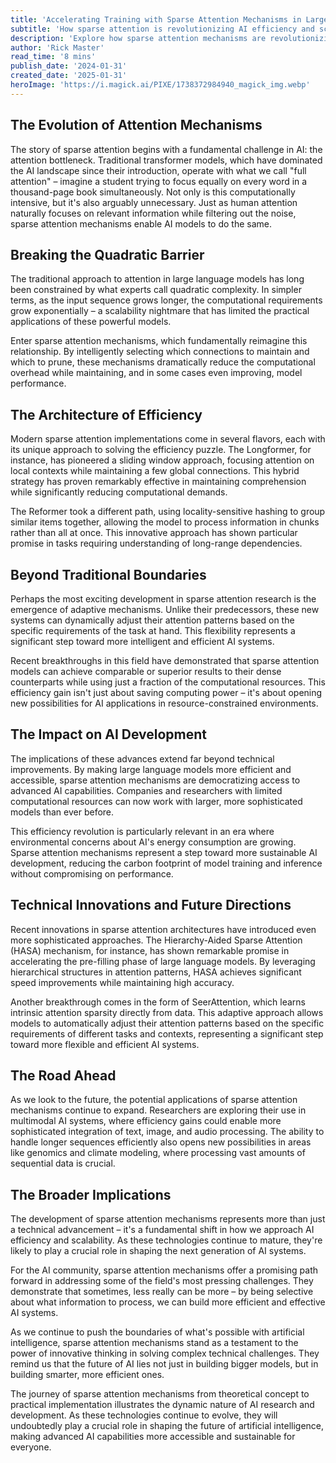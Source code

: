 ```yaml
---
title: 'Accelerating Training with Sparse Attention Mechanisms in Large Sequence Models'
subtitle: 'How sparse attention is revolutionizing AI efficiency and scalability'
description: 'Explore how sparse attention mechanisms are revolutionizing AI efficiency and scalability. Learn about the latest breakthroughs in making large language models more accessible and environmentally sustainable while maintaining powerful performance.'
author: 'Rick Master'
read_time: '8 mins'
publish_date: '2024-01-31'
created_date: '2025-01-31'
heroImage: 'https://i.magick.ai/PIXE/1738372984940_magick_img.webp'
---
```


## The Evolution of Attention Mechanisms

The story of sparse attention begins with a fundamental challenge in AI: the attention bottleneck. Traditional transformer models, which have dominated the AI landscape since their introduction, operate with what we call "full attention" – imagine a student trying to focus equally on every word in a thousand-page book simultaneously. Not only is this computationally intensive, but it's also arguably unnecessary. Just as human attention naturally focuses on relevant information while filtering out the noise, sparse attention mechanisms enable AI models to do the same.

## Breaking the Quadratic Barrier

The traditional approach to attention in large language models has long been constrained by what experts call quadratic complexity. In simpler terms, as the input sequence grows longer, the computational requirements grow exponentially – a scalability nightmare that has limited the practical applications of these powerful models.

Enter sparse attention mechanisms, which fundamentally reimagine this relationship. By intelligently selecting which connections to maintain and which to prune, these mechanisms dramatically reduce the computational overhead while maintaining, and in some cases even improving, model performance.

## The Architecture of Efficiency

Modern sparse attention implementations come in several flavors, each with its unique approach to solving the efficiency puzzle. The Longformer, for instance, has pioneered a sliding window approach, focusing attention on local contexts while maintaining a few global connections. This hybrid strategy has proven remarkably effective in maintaining comprehension while significantly reducing computational demands.

The Reformer took a different path, using locality-sensitive hashing to group similar items together, allowing the model to process information in chunks rather than all at once. This innovative approach has shown particular promise in tasks requiring understanding of long-range dependencies.

## Beyond Traditional Boundaries

Perhaps the most exciting development in sparse attention research is the emergence of adaptive mechanisms. Unlike their predecessors, these new systems can dynamically adjust their attention patterns based on the specific requirements of the task at hand. This flexibility represents a significant step toward more intelligent and efficient AI systems.

Recent breakthroughs in this field have demonstrated that sparse attention models can achieve comparable or superior results to their dense counterparts while using just a fraction of the computational resources. This efficiency gain isn't just about saving computing power – it's about opening new possibilities for AI applications in resource-constrained environments.

## The Impact on AI Development

The implications of these advances extend far beyond technical improvements. By making large language models more efficient and accessible, sparse attention mechanisms are democratizing access to advanced AI capabilities. Companies and researchers with limited computational resources can now work with larger, more sophisticated models than ever before.

This efficiency revolution is particularly relevant in an era where environmental concerns about AI's energy consumption are growing. Sparse attention mechanisms represent a step toward more sustainable AI development, reducing the carbon footprint of model training and inference without compromising on performance.

## Technical Innovations and Future Directions

Recent innovations in sparse attention architectures have introduced even more sophisticated approaches. The Hierarchy-Aided Sparse Attention (HASA) mechanism, for instance, has shown remarkable promise in accelerating the pre-filling phase of large language models. By leveraging hierarchical structures in attention patterns, HASA achieves significant speed improvements while maintaining high accuracy.

Another breakthrough comes in the form of SeerAttention, which learns intrinsic attention sparsity directly from data. This adaptive approach allows models to automatically adjust their attention patterns based on the specific requirements of different tasks and contexts, representing a significant step toward more flexible and efficient AI systems.

## The Road Ahead

As we look to the future, the potential applications of sparse attention mechanisms continue to expand. Researchers are exploring their use in multimodal AI systems, where efficiency gains could enable more sophisticated integration of text, image, and audio processing. The ability to handle longer sequences efficiently also opens new possibilities in areas like genomics and climate modeling, where processing vast amounts of sequential data is crucial.

## The Broader Implications

The development of sparse attention mechanisms represents more than just a technical advancement – it's a fundamental shift in how we approach AI efficiency and scalability. As these technologies continue to mature, they're likely to play a crucial role in shaping the next generation of AI systems.

For the AI community, sparse attention mechanisms offer a promising path forward in addressing some of the field's most pressing challenges. They demonstrate that sometimes, less really can be more – by being selective about what information to process, we can build more efficient and effective AI systems.

As we continue to push the boundaries of what's possible with artificial intelligence, sparse attention mechanisms stand as a testament to the power of innovative thinking in solving complex technical challenges. They remind us that the future of AI lies not just in building bigger models, but in building smarter, more efficient ones.

The journey of sparse attention mechanisms from theoretical concept to practical implementation illustrates the dynamic nature of AI research and development. As these technologies continue to evolve, they will undoubtedly play a crucial role in shaping the future of artificial intelligence, making advanced AI capabilities more accessible and sustainable for everyone.